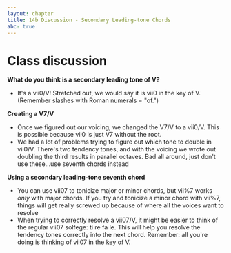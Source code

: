 ```yaml
---
layout: chapter
title: 14b Discussion - Secondary Leading-tone Chords
abc: true
---
```


# Class discussion

**What do you think is a secondary leading tone of V?**
- It's a vii0/V! Stretched out, we would say it is vii0 in the key of V. (Remember slashes with Roman numerals = "of.")

**Creating a V7/V**
- Once we figured out our voicing, we changed the V7/V to a vii0/V. This is possible because vii0 is just V7 without the root.
- We had a lot of problems trying to figure out which tone to double in vii0/V. There's two tendency tones, and with the voicing we wrote out doubling the third results in parallel octaves. Bad all around, just don't use these...use seventh chords instead

**Using a secondary leading-tone seventh chord**
- You can use vii07 to tonicize major or minor chords, but vii%7 works *only* with major chords. If you try and tonicize a minor chord with vii%7, things will get really screwed up because of where all the voices want to resolve
- When trying to correctly resolve a vii07/V, it might be easier to think of the regular vii07 solfege: ti re fa le. This will help you resolve the tendency tones correctly into the next chord. Remember: all you're doing is thinking of vii07 in the key of V.
